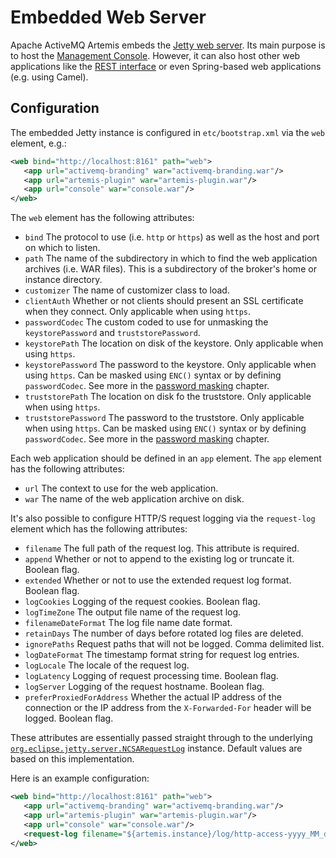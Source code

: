 # Embedded Web Server

Apache ActiveMQ Artemis embeds the [Jetty web
server](https://www.eclipse.org/jetty/). Its main purpose is to host the [Management
Console](management-console.md). However, it can also host other web
applications like the [REST interface](rest.md) or even Spring-based web
applications (e.g. using Camel).

## Configuration

The embedded Jetty instance is configured in `etc/bootstrap.xml` via the `web`
element, e.g.:

```xml
<web bind="http://localhost:8161" path="web">
   <app url="activemq-branding" war="activemq-branding.war"/>
   <app url="artemis-plugin" war="artemis-plugin.war"/>
   <app url="console" war="console.war"/>
</web>
```

The `web` element has the following attributes:

- `bind` The protocol to use (i.e. `http` or `https`) as well as the host and
  port on which to listen.
- `path` The name of the subdirectory in which to find the web application
  archives (i.e. WAR files). This is a subdirectory of the broker's home or
  instance directory.
- `customizer` The name of customizer class to load.
- `clientAuth` Whether or not clients should present an SSL certificate when
  they connect. Only applicable when using `https`.
- `passwordCodec` The custom coded to use for unmasking the `keystorePassword`
  and `truststorePassword`.
- `keystorePath` The location on disk of the keystore. Only applicable when
  using `https`.
- `keystorePassword` The password to the keystore. Only applicable when using
  `https`. Can be masked using `ENC()` syntax or by defining `passwordCodec`.
  See more in the [password masking](masking-passwords.md) chapter.
- `truststorePath` The location on disk fo the truststore. Only applicable when
  using `https`.
- `truststorePassword` The password to the truststore. Only applicable when
  using `https`. Can be masked using `ENC()` syntax or by defining
  `passwordCodec`. See more in the [password masking](masking-passwords.md)
  chapter.

Each web application should be defined in an `app` element. The `app` element
has the following attributes:

- `url` The context to use for the web application.
- `war` The name of the web application archive on disk.

It's also possible to configure HTTP/S request logging via the `request-log`
element which has the following attributes:

- `filename` The full path of the request log. This attribute is required.
- `append` Whether or not to append to the existing log or truncate it. Boolean flag.
- `extended` Whether or not to use the extended request log format. Boolean flag.
- `logCookies` Logging of the request cookies. Boolean flag.
- `logTimeZone` The output file name of the request log.
- `filenameDateFormat` The log file name date format.
- `retainDays` The number of days before rotated log files are deleted.
- `ignorePaths` Request paths that will not be logged. Comma delimited list.
- `logDateFormat` The timestamp format string for request log entries.
- `logLocale` The locale of the request log.
- `logLatency` Logging of request processing time. Boolean flag.
- `logServer` Logging of the request hostname. Boolean flag.
- `preferProxiedForAddress` Whether the actual IP address of the connection or
  the IP address from the `X-Forwarded-For` header will be logged. Boolean flag.

These attributes are essentially passed straight through to the underlying
[`org.eclipse.jetty.server.NCSARequestLog`](https://www.eclipse.org/jetty/javadoc/current/org/eclipse/jetty/server/NCSARequestLog.html)
instance. Default values are based on this implementation.

Here is an example configuration:

```xml
<web bind="http://localhost:8161" path="web">
   <app url="activemq-branding" war="activemq-branding.war"/>
   <app url="artemis-plugin" war="artemis-plugin.war"/>
   <app url="console" war="console.war"/>
   <request-log filename="${artemis.instance}/log/http-access-yyyy_MM_dd.log" append="true" extended="true"/>
</web>
```